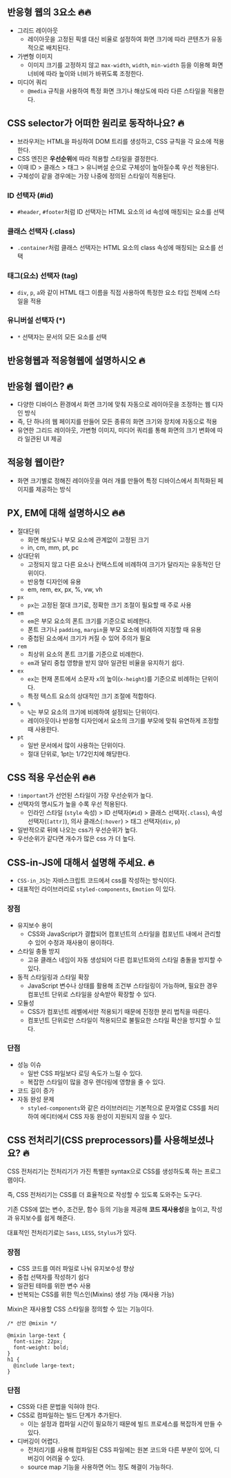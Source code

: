 ## 반응형 웹의 3요소 🔥🔥

- 그리드 레이아웃
  - 레이아웃을 고정된 픽셀 대신 비율로 설정하여 화면 크기에 따라 콘텐츠가 유동적으로 배치된다.
- 가변형 이미지
  - 이미지 크기를 고정하지 않고 `max-width`, `width`, `min-width` 등을 이용해 화면 너비에 따라 높이와 너비가 바뀌도록 조정한다.
- 미디어 쿼리
  - `@media` 규칙을 사용하여 특정 화면 크기나 해상도에 따라 다른 스타일을 적용한다.

## CSS selector가 어떠한 원리로 동작하나요? 🔥

- 브라우저는 HTML을 파싱하여 DOM 트리를 생성하고, CSS 규칙을 각 요소에 적용한다.
- CSS 엔진은 **우선순위**에 따라 적용할 스타일을 결정한다.
- 이때 ID > 클래스 > 태그 > 유니버설 순으로 구체성이 높아질수록 우선 적용된다.
- 구체성이 같을 경우에는 가장 나중에 정의된 스타일이 적용된다.

### ID 선택자 (#id)

- `#header`, `#footer`처럼 ID 선택자는 HTML 요소의 id 속성에 매칭되는 요소를 선택

### 클래스 선택자 (.class)

- `.container`처럼 클래스 선택자는 HTML 요소의 class 속성에 매칭되는 요소를 선택

### 태그(요소) 선택자 (tag)

- `div`, `p`, `a`와 같이 HTML 태그 이름을 직접 사용하여 특정한 요소 타입 전체에 스타일을 적용

### 유니버설 선택자 (\*)

- `*` 선택자는 문서의 모든 요소를 선택

## 반응형웹과 적응형웹에 설명하시오 🔥

## 반응형 웹이란? 🔥

- 다양한 디바이스 환경에서 화면 크기에 맞춰 자동으로 레이아웃을 조정하는 웹 디자인 방식
- 즉, 단 하나의 웹 페이지를 만들어 모든 종류의 화면 크기와 장치에 자동으로 적용
- 유연한 그리드 레이아웃, 가변형 이미지, 미디어 쿼리를 통해 화면의 크기 변화에 따라 일관된 UI 제공

## 적응형 웹이란?

- 화면 크기별로 정해진 레이아웃을 여러 개를 만들어 특정 디바이스에서 최적화된 페이지를 제공하는 방식

## PX, EM에 대해 설명하시오 🔥🔥

- 절대단위
  - 화면 해상도나 부모 요소에 관계없이 고정된 크기
  - in, cm, mm, pt, pc
- 상대단위
  - 고정되지 않고 다른 요소나 컨텍스트에 비례하여 크기가 달라지는 유동적인 단위이다.
  - 반응형 디자인에 유용
  - em, rem, ex, px, %, vw, vh
- `px`
  - `px`는 고정된 절대 크기로, 정확한 크기 조절이 필요할 때 주로 사용
- `em`
  - `em`은 부모 요소의 폰트 크기를 기준으로 비례한다.
  - 폰트 크기나 `padding`, `margin`을 부모 요소에 비례하여 지정할 때 유용
  - 중첩된 요소에서 크기가 커질 수 있어 주의가 필요
- `rem`
  - 최상위 요소의 폰트 크기를 기준으로 비례한다.
  - `em`과 달리 중첩 영향을 받지 않아 일관된 비율을 유지하기 쉽다.
- `ex`
  - `ex`는 현재 폰트에서 소문자 `x`의 높이(`x-height`)를 기준으로 비례하는 단위이다.
  - 특정 텍스트 요소의 상대적인 크기 조절에 적합하다.
- `%`
  - `%`는 부모 요소의 크기에 비례하여 설정되는 단위이다.
  - 레이아웃이나 반응형 디자인에서 요소의 크기를 부모에 맞춰 유연하게 조정할 때 사용한다.
- `pt`
  - 일반 문서에서 많이 사용하는 단위이다.
  - 절대 단위로, 1pt는 1/72인치에 해당한다.

## CSS 적용 우선순위 🔥🔥

- `!important`가 선언된 스타일이 가장 우선순위가 높다.
- 선택자의 명시도가 높을 수록 우선 적용된다.
  - 인라인 스타일 (`style` 속성) > ID 선택자(`#id`) > 클래스 선택자(`.class`), 속성 선택자(`[attr]`), 의사 클래스(`:hover`) > 태그 선택자(`div`, `p`)
- 일반적으로 뒤에 나오는 css가 우선순위가 높다.
- 우선순위가 같다면 개수가 많은 css 가 더 높다.

## CSS-in-JS에 대해서 설명해 주세요. 🔥

- `CSS-in_JS`는 자바스크립트 코드에서 css를 작성하는 방식이다.
- 대표적인 라이브러리로 `styled-components`, `Emotion` 이 있다.

### 장점

- 유지보수 용이
  - CSS와 JavaScript가 결합되어 컴포넌트의 스타일을 컴포넌트 내에서 관리할 수 있어 수정과 재사용이 용이하다.
- 스타일 충돌 방지
  - 고유 클래스 네임이 자동 생성되어 다른 컴포넌트와의 스타일 충돌을 방지할 수 있다.
- 동적 스타일링과 스타일 확장
  - JavaScript 변수나 상태를 활용해 조건부 스타일링이 가능하며, 필요한 경우 컴포넌트 단위로 스타일을 상속받아 확장할 수 있다.
- 모듈성
  - CSS가 컴포넌트 레벨에서만 적용되기 때문에 진정한 분리 법칙을 따른다.
  - 컴포넌트 단위로만 스타일이 적용되므로 불필요한 스타일 확산을 방지할 수 있다.

### 단점

- 성능 이슈
  - 일반 CSS 파일보다 로딩 속도가 느릴 수 있다.
  - 복잡한 스타일이 많을 경우 렌더링에 영향을 줄 수 있다.
- 코드 길이 증가
- 자동 완성 문제
  - `styled-components`와 같은 라이브러리는 기본적으로 문자열로 CSS를 처리하여 에디터에서 CSS 자동 완성이 지원되지 않을 수 있다.

## CSS 전처리기(CSS preprocessors)를 사용해보셨나요? 🔥

CSS 전처리기는 전처리기가 가진 특별한 syntax으로 CSS를 생성하도록 하는 프로그램이다.

즉, CSS 전처리기는 CSS를 더 효율적으로 작성할 수 있도록 도와주는 도구다.

기존 CSS에 없는 변수, 조건문, 함수 등의 기능을 제공해 **코드 재사용성**을 높이고, 작성과 유지보수를 쉽게 해준다.

대표적인 전처리기로는 `Sass`, `LESS`, `Stylus`가 있다.

### 장점

- CSS 코드를 여러 파일로 나눠 유지보수성 향상
- 중첩 선택자를 작성하기 쉽다
- 일관된 테마를 위한 변수 사용
- 반복되는 CSS를 위한 믹스인(Mixins) 생성 가능 (재사용 가능)

Mixin은 재사용할 CSS 스타일을 정의할 수 있는 기능이다.

```
/* 선언 @mixin */

@mixin large-text {
  font-size: 22px;
  font-weight: bold;
}
h1 {
  @include large-text;
}
```

### 단점

- CSS와 다른 문법을 익혀야 한다.
- CSS로 컴파일하는 빌드 단계가 추가된다.
  - 이는 설정과 컴파일 시간이 필요하기 때문에 빌드 프로세스를 복잡하게 만들 수 있다.
- 디버깅이 어렵다.
  - 전처리기를 사용해 컴파일된 CSS 파일에는 원본 코드와 다른 부분이 있어, 디버깅이 어려울 수 있다.
  - source map 기능을 사용하면 어느 정도 해결이 가능하다.